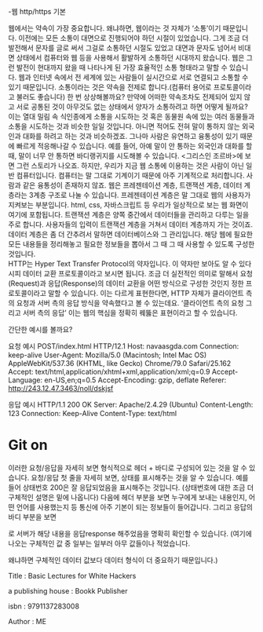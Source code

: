 -웹 http/https 기본

웹에서는 약속이 가장 중요합니다. 왜냐하면, 웹이라는 것 자체가 ‘소통’이기 때문입니다. 이전에는 모든 소통이 대면으로 진행되어야 하던 시절이 있었습니다. 
그게 조금 더 발전해서 문자를 글로 써서 그걸로 소통하던 시절도 있었고 대면과 문자도 넘어서 비대면 상태에서 컴퓨터와 웹 등을 사용해서 활발하게 소통하던 시대까지 왔습니다. 
웹은 그런 발전이 현대까지 왔을 때 나타나게 된 가장 효율적인 소통 형태라고 말할 수 있습니다. 웹과 인터넷 속에서 전 세계에 있는 사람들이 실시간으로 서로 연결되고 소통할 
수 있기 때문입니다. 소통이라는 것은 약속을 전제로 합니다.(컴퓨터 용어로 프로토콜이라고 불러도 좋습니다) 한 번 상상해볼까요? 만약에 어떠한 약속조차도 전제되어 있지 
않고 서로 공통된 것이 아무것도 없는 상태에서 양자가 소통하려고 하면 어떻게 될까요? 이는 열대 밀림 속 식인종에게 소통을 시도하는 것 혹은 동물원 속에 있는 
여러 동물들과 소통을 시도하는 것과 비슷한 일일 것입니다. 아니면 적어도 전혀 말이 통하지 않는 외국인과 대화를 하려고 하는 것과 비슷하겠죠. 
그나마 사람은 유연하고 융통성이 있기 때문에 빠르게 적응해나갈 수 있습니다. 예를 들어, 아예 말이 안 통하는 외국인과 대화를 할 때, 말이 너무 안 통하면 
바디랭귀지를 시도해볼 수 있습니다. <그리스인 조르바>에 보면 그런 스토리가 나오죠. 하지만, 우리가 지금 웹 소통에 이용하는 것은 사람이 아닌 일반 컴퓨터입니다. 
컴퓨터는 말 그대로 기계이기 때문에 아주 기계적으로 처리합니다. 사람과 같은 융통성이 존재하지 않죠. 
웹은 프레젠테이션 계층, 트랜잭션 계층, 데이터 계층라는 3계층 구조로 나눌 수 있습니다. 프레젠테이션 계층은 말 그대로 웹의 사용자가 지켜보는 부분입니다. 
html, css, 자바스크립트 등 우리가 일상적으로 보는 웹 화면이 여기에 포함됩니다. 트랜잭션 계층은 양쪽 중간에서 데이터들을 관리하고 다루는 일을 주로 합니다. 
사용자들의 입력이 트랜잭션 계층을 거쳐서 데이터 계층까지 가는 것이죠. 데이터 계층은 좀 더 간추려서 말하면 데이터베이스와 그 관리입니다. 해당 웹에 필요한 
모든 내용들을 정리해놓고 필요한 정보들을 뽑아서 그 때 그 때 사용할 수 있도록 구성한 것입니다.     
HTTP는 Hyper Text Transfer Protocol의 약자입니다. 이 약자만 보아도 알 수 있다시피 데이터 교환 프로토콜이라고 보시면 됩니다. 
조금 더 실전적인 의미로 말해서 요청(Request)과 응답(Response)의 데이터 교환을 어떤 방식으로 구성한 것인지 정한 프로토콜이라고 말할 수 있습니다. 
이는 다르게 표현한다면, HTTP 자체가 클라이언트 측의 요청과 서버 측의 응답 방식을 약속했다고 볼 수 있는데요. ‘클라이언트 측의 요청 그리고 서버 측의 응답’ 이는 
웹의 핵심을 정확히 꿰뚫은 표현이라고 할 수 있습니다. 

간단한 예시를 볼까요? 

요청 예시 
POST/index.html HTTP/12.1
Host: navaasgda.com
Connection: keep-alive
User-Agent: Mozilla/5.0 (Macintosh; Intel Mac OS) AppleWebKit/537.36 (KHTML, like Gecko) Chrome/79.0 Safari/25.162
Accept: text/html,application/xhtml+xml,application/xml;q=0.9
Accept-Language: en-US,en;q=0.5
Accept-Encoding: gzip, deflate
Referer: http://243.12.47.3463/noll/dskjsf


응답 예시 
HTTP/1.1 200 OK
Server: Apache/2.4.29 (Ubuntu)
Content-Length: 123
Connection: Keep-Alive
Content-Type: text/html

<!DOCTYPE html>
<html lang="en">
<head>
    <meta charset="UTF-8">
    <meta http-equiv="X-UA-Compatible" content="IE=edge">
    <meta name="viewport" content="width=device-width, initial-scale=1.0">
    <link rel="stylesheet" href="style.css">
    <title>answers</title>
</head>
<body>
    <h1 id=“hi”>Git on</h1>
    <script src="script.js"></script>
</body>
</html>

이러한 요청/응답을 자세히 보면 형식적으로 헤더 + 바디로 구성되어 있는 것을 알 수 있습니다. 요청/응답 첫 줄을 자세히 보면, 
상태를 표시해주는 것을 알 수 있습니다. 예를 들어 상태번호 200은 잘 응답되었음을 표시해주는 것입니다. (상태번호에 대한 조금 더 구체적인 설명은 밑에 나옵니다)
다음에 헤더 부분을 보면 누구에게 보내는 내용인지, 어떤 언어를 사용했는지 등 통신에 아주 기본이 되는 정보들이 들어갑니다. 그리고 응답의 바디 부분을 보면
<!DOCTYPE html>로 서버가 해당 내용을 응답response 해주었음을 명확히 확인할 수 있습니다. (여기에 나오는 구체적인 값 중 일부는 일부러 아무 값들이나 적었습니다. 
왜냐하면 구체적인 데이터 값보다 데이터 형식이 더 중요하기 때문입니다.)

Title : Basic Lectures for White Hackers

a publishing house : Bookk Publisher

isbn : 9791137283008

Author : ME
